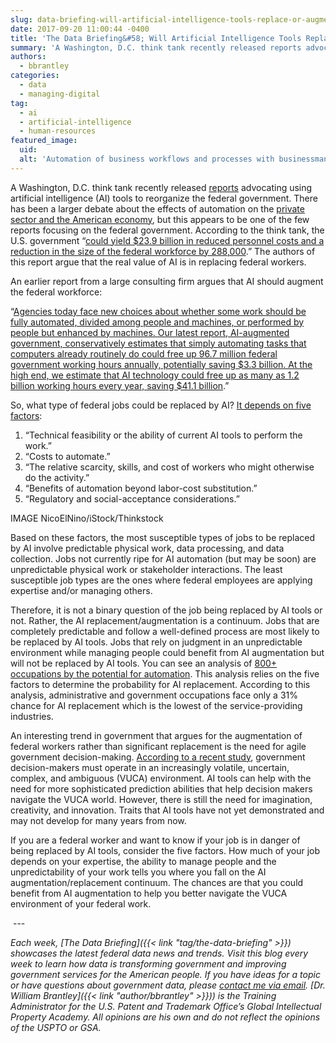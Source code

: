 ```yaml
---
slug: data-briefing-will-artificial-intelligence-tools-replace-or-augment-federal-employees
date: 2017-09-20 11:00:44 -0400
title: 'The Data Briefing&#58; Will Artificial Intelligence Tools Replace or Augment Federal Employees&#63;'
summary: 'A Washington, D.C. think tank recently released reports advocating using artificial intelligence (AI) tools to reorganize the federal government.'
authors:
  - bbrantley
categories:
  - data
  - managing-digital
tag:
  - ai
  - artificial-intelligence
  - human-resources
featured_image:
  uid:
  alt: 'Automation of business workflows and processes with businessman.'
---
```


A Washington, D.C. think tank recently released [reports](https://fcw.com/articles/2017/08/15/can-ai-replace-feds.aspx) advocating using artificial intelligence (AI) tools to reorganize the federal government. There has been a larger debate about the effects of automation on the [private sector and the American economy](https://obamawhitehouse.archives.gov/sites/whitehouse.gov/files/documents/Artificial-Intelligence-Automation-Economy.PDF), but this appears to be one of the few reports focusing on the federal government. According to the think tank, the U.S. government “[could yield $23.9 billion in reduced personnel costs and a reduction in the size of the federal workforce by 288,000](https://fcw.com/articles/2017/08/15/can-ai-replace-feds.aspx).” The authors of this report argue that the real value of AI is in replacing federal workers.

An earlier report from a large consulting firm argues that AI should augment the federal workforce:

“[Agencies today face new choices about whether some work should be fully automated, divided among people and machines, or performed by people but enhanced by machines. Our latest report, AI-augmented government, conservatively estimates that simply automating tasks that computers already routinely do could free up 96.7 million federal government working hours annually, potentially saving $3.3 billion. At the high end, we estimate that AI technology could free up as many as 1.2 billion working hours every year, saving $41.1 billion](https://dupress.deloitte.com/dup-us-en/focus/cognitive-technologies/artificial-intelligence-government-summary.html).”

So, what type of federal jobs could be replaced by AI? [It depends on five factors](http://www.mckinsey.com/business-functions/digital-mckinsey/our-insights/where-machines-could-replace-humans-and-where-they-cant-yet):

1. “Technical feasibility or the ability of current AI tools to perform the work.”
2. “Costs to automate.”
3. “The relative scarcity, skills, and cost of workers who might otherwise do the activity.”
4. “Benefits of automation beyond labor-cost substitution.”
5. “Regulatory and social-acceptance considerations.”

IMAGE
NicoElNino/iStock/Thinkstock

Based on these factors, the most susceptible types of jobs to be replaced by AI involve predictable physical work, data processing, and data collection. Jobs not currently ripe for AI automation (but may be soon) are unpredictable physical work or stakeholder interactions. The least susceptible job types are the ones where federal employees are applying expertise and/or managing others.

Therefore, it is not a binary question of the job being replaced by AI tools or not. Rather, the AI replacement/augmentation is a continuum. Jobs that are completely predictable and follow a well-defined process are most likely to be replaced by AI tools. Jobs that rely on judgment in an unpredictable environment while managing people could benefit from AI augmentation but will not be replaced by AI tools. You can see an analysis of [800+ occupations by the potential for automation](https://public.tableau.com/profile/mckinsey.analytics#!/vizhome/AutomationBySector/WhereMachinesCanReplaceHumans). This analysis relies on the five factors to determine the probability for AI replacement. According to this analysis, administrative and government occupations face only a 31% chance for AI replacement which is the lowest of the service-providing industries.

An interesting trend in government that argues for the augmentation of federal workers rather than significant replacement is the need for agile government decision-making. [According to a recent study](https://fcw.com/articles/2017/08/15/critical-analytics-prediction-berliner.aspx), government decision-makers must operate in an increasingly volatile, uncertain, complex, and ambiguous (VUCA) environment. AI tools can help with the need for more sophisticated prediction abilities that help decision makers navigate the VUCA world. However, there is still the need for imagination, creativity, and innovation. Traits that AI tools have not yet demonstrated and may not develop for many years from now.

If you are a federal worker and want to know if your job is in danger of being replaced by AI tools, consider the five factors. How much of your job depends on your expertise, the ability to manage people and the unpredictability of your work tells you where you fall on the AI augmentation/replacement continuum. The chances are that you could benefit from AI augmentation to help you better navigate the VUCA environment of your federal work.

 ---

_Each week, [The Data Briefing]({{< link "tag/the-data-briefing" >}}) showcases the latest federal data news and trends. Visit this blog every week to learn how data is transforming government and improving government services for the American people. If you have ideas for a topic or have questions about government data, please [contact me via email](mailto:William.Brantley@uspto.gov?subject=The%20Data%20Briefing)._
_[Dr. William Brantley]({{< link "author/bbrantley" >}})) is the Training Administrator for the U.S. Patent and Trademark Office’s Global Intellectual Property Academy. All opinions are his own and do not reflect the opinions of the USPTO or GSA._
